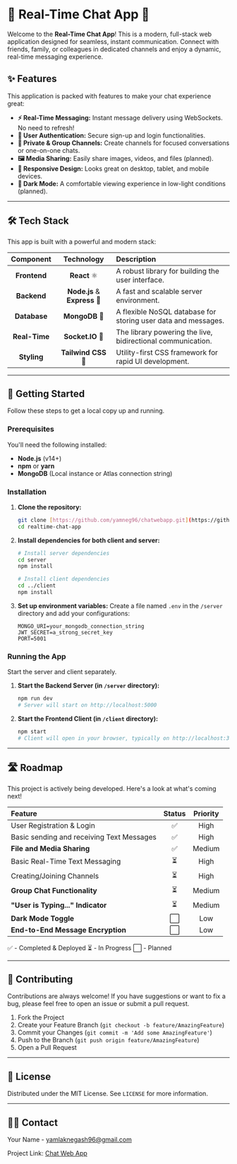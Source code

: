 # 💬 **Real-Time Chat App** 🚀

Welcome to the **Real-Time Chat App**! This is a modern, full-stack web application designed for seamless, instant communication. Connect with friends, family, or colleagues in dedicated channels and enjoy a dynamic, real-time messaging experience.



## ✨ **Features**

This application is packed with features to make your chat experience great:

* **⚡️ Real-Time Messaging:** Instant message delivery using WebSockets. No need to refresh!
* **👤 User Authentication:** Secure sign-up and login functionalities.
* **🔐 Private & Group Channels:** Create channels for focused conversations or one-on-one chats.
* **🖼️ Media Sharing:** Easily share images, videos, and files (planned).
* **🎨 Responsive Design:** Looks great on desktop, tablet, and mobile devices.
* **🌙 Dark Mode:** A comfortable viewing experience in low-light conditions (planned).

---

## 🛠️ **Tech Stack**

This app is built with a powerful and modern stack:

| Component | Technology | Description |
| :---: | :---: | :--- |
| **Frontend** | **React** ⚛️ | A robust library for building the user interface. |
| **Backend** | **Node.js** & **Express** 🚂 | A fast and scalable server environment. |
| **Database** | **MongoDB** 🍃 | A flexible NoSQL database for storing user data and messages. |
| **Real-Time** | **Socket.IO** 🔗 | The library powering the live, bidirectional communication. |
| **Styling** | **Tailwind CSS** 💨 | Utility-first CSS framework for rapid UI development. |

---

## 🚀 **Getting Started**

Follow these steps to get a local copy up and running.

### **Prerequisites**

You'll need the following installed:

* **Node.js** (v14+)
* **npm** or **yarn**
* **MongoDB** (Local instance or Atlas connection string)

### **Installation**

1.  **Clone the repository:**
    ```bash
    git clone [https://github.com/yamneg96/chatwebapp.git](https://github.com/yourusername/realtime-chat-app.git)
    cd realtime-chat-app
    ```

2.  **Install dependencies for both client and server:**
    ```bash
    # Install server dependencies
    cd server
    npm install
    
    # Install client dependencies
    cd ../client
    npm install
    ```

3.  **Set up environment variables:**
    Create a file named `.env` in the `/server` directory and add your configurations:
    ```
    MONGO_URI=your_mongodb_connection_string
    JWT_SECRET=a_strong_secret_key
    PORT=5001
    ```

### **Running the App**

Start the server and client separately.

1.  **Start the Backend Server (in `/server` directory):**
    ```bash
    npm run dev
    # Server will start on http://localhost:5000
    ```
2.  **Start the Frontend Client (in `/client` directory):**
    ```bash
    npm start
    # Client will open in your browser, typically on http://localhost:3000
    ```

---

## 🛣️ **Roadmap**

This project is actively being developed. Here's a look at what's coming next!

| Feature | Status | Priority |
| :--- | :---: | :---: |
| User Registration & Login | ✅ | High |
| Basic sending and receiving Text Messages | ✅ | High |
| **File and Media Sharing** | ✅ | Medium |
| Basic Real-Time Text Messaging | ⏳ | High |
| Creating/Joining Channels | ⏳ | High |
| **Group Chat Functionality** | ⏳ | Medium |
| **"User is Typing..." Indicator** | ⏳ | Medium |
| **Dark Mode Toggle** | ⬜ | Low |
| **End-to-End Message Encryption** | ⬜ | Low |

✅ - Completed & Deployed
⏳ - In Progress
⬜ - Planned

---

## 🤝 **Contributing**

Contributions are always welcome! If you have suggestions or want to fix a bug, please feel free to open an issue or submit a pull request.

1.  Fork the Project
2.  Create your Feature Branch (`git checkout -b feature/AmazingFeature`)
3.  Commit your Changes (`git commit -m 'Add some AmazingFeature'`)
4.  Push to the Branch (`git push origin feature/AmazingFeature`)
5.  Open a Pull Request

---

## 📄 **License**

Distributed under the MIT License. See `LICENSE` for more information.

---

## 🧑‍💻 **Contact**

Your Name - yamlaknegash96@gmail.com

Project Link: [Chat Web App](https://github.com/yamneg96/chatwebapp)